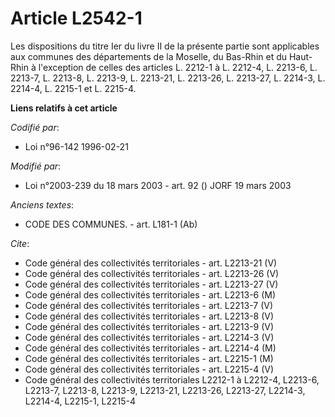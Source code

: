 # Article L2542-1

Les dispositions du titre Ier du livre II de la présente partie sont applicables aux communes des départements de la Moselle,
du Bas-Rhin et du Haut-Rhin à l'exception de celles des articles L. 2212-1 à L. 2212-4, L. 2213-6, L. 2213-7, L. 2213-8, L.
2213-9, L. 2213-21, L. 2213-26, L. 2213-27, L. 2214-3, L. 2214-4, L. 2215-1 et L. 2215-4.

**Liens relatifs à cet article**

_Codifié par_:

  - Loi n°96-142 1996-02-21

_Modifié par_:

  - Loi n°2003-239 du 18 mars 2003 - art. 92 () JORF 19 mars 2003

_Anciens textes_:

  - CODE DES COMMUNES. - art. L181-1 (Ab)

_Cite_:

  - Code général des collectivités territoriales - art. L2213-21 (V)
  - Code général des collectivités territoriales - art. L2213-26 (V)
  - Code général des collectivités territoriales - art. L2213-27 (V)
  - Code général des collectivités territoriales - art. L2213-6 (M)
  - Code général des collectivités territoriales - art. L2213-7 (V)
  - Code général des collectivités territoriales - art. L2213-8 (V)
  - Code général des collectivités territoriales - art. L2213-9 (V)
  - Code général des collectivités territoriales - art. L2214-3 (V)
  - Code général des collectivités territoriales - art. L2214-4 (M)
  - Code général des collectivités territoriales - art. L2215-1 (M)
  - Code général des collectivités territoriales - art. L2215-4 (V)
  - Code général des collectivités territoriales L2212-1 à L2212-4, L2213-6, L2213-7, L2213-8, L2213-9, L2213-21, L2213-26, L2213-27, L2214-3, L2214-4, L2215-1, L2215-4
